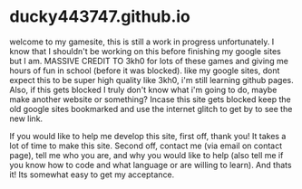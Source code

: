 # ducky443747.github.io
welcome to my gamesite, this is still a work in progress unfortunately. I know that I shouldn't be working on this before finishing my google sites but I am.
MASSIVE CREDIT TO 3kh0 for lots of these games and giving me hours of fun in school (before it was blocked). like my google sites, dont expect this to be super high quality like 3kh0, i'm still learning github pages. Also, if this gets blocked I truly don't know what i'm going to do, maybe make another website or something? Incase this site gets blocked keep the old google sites bookmarked and use the internet glitch to get by to see the new link.

If you would like to help me develop this site, first off, thank you! It takes a lot of time to make this site. Second off, contact me (via email on contact page), tell me who you are, and why you would like to help (also tell me if you know how to code and what language or are willing to learn). And thats it! Its somewhat easy to get my acceptance.

